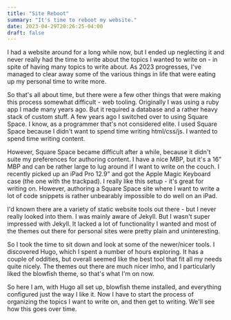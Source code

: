 ```yaml
---
title: "Site Reboot"
summary: "It's time to reboot my website."
date: 2023-04-29T20:26:25-04:00
draft: false
---
```


I had a website around for a long while now, but I ended up neglecting it and never really had the time to write about the topics I wanted to write on - in spite of having many topics to write about. As 2023 progresses, I've managed to clear away some of the various things in life that were eating up my personal time to write more.

So that's all about time, but there were a few other things that were making this process somewhat difficult - web tooling. Originally I was using a ruby app I made many years ago. But it required a database and a rather heavy stack of custom stuff. A few years ago I switched over to using Square Space. I know, as a programmer that's not considered elite. I used Square Space because I didn't want to spend time writing html/css/js. I wanted to spend time writing content.

However, Square Space became difficult after a while, because it didn't suite my preferences for authoring content. I have a nice MBP, but it's a 16" MBP and can be rather large to lug around if I want to write on the couch. I recently picked up an iPad Pro 12.9" and got the Apple Magic Keyboard case (the one with the trackpad). I really like this setup - it's great for writing on. However, authoring a Square Space site where I want to write a lot of code snippets is rather unbearably impossible to do well on an iPad.

I'd known there are a variety of static website tools out there - but I never really looked into them. I was mainly aware of Jekyll. But I wasn't super impressed with Jekyll. It lacked a lot of functionality I wanted and most of the themes out there for personal sites were pretty plain and uninteresting.

So I took the time to sit down and look at some of the newer/nicer tools. I discovered Hugo, which I spent a number of hours exploring. It has a couple of oddities, but overall seemed like the best tool that fit all my needs quite nicely. The themes out there are much nicer imho, and I particularly liked the blowfish theme, so that's what I'm on now.

So here I am, with Hugo all set up, blowfish theme installed, and everything configured just the way I like it. Now I have to start the process of organizing the topics I want to write on, and then get to writing. We'll see how this goes over time.